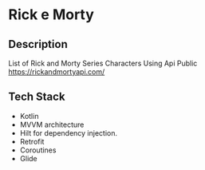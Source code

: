# Rick e Morty
## Description
List of Rick and Morty Series Characters Using Api Public https://rickandmortyapi.com/

## Tech Stack
<ul>
    <li>Kotlin</li>
    <li>MVVM architecture</li>
    <li>Hilt for dependency injection.</li>
    <li>Retrofit</li>
    <li>Coroutines</li>
    <li>Glide</li>
</ul>
